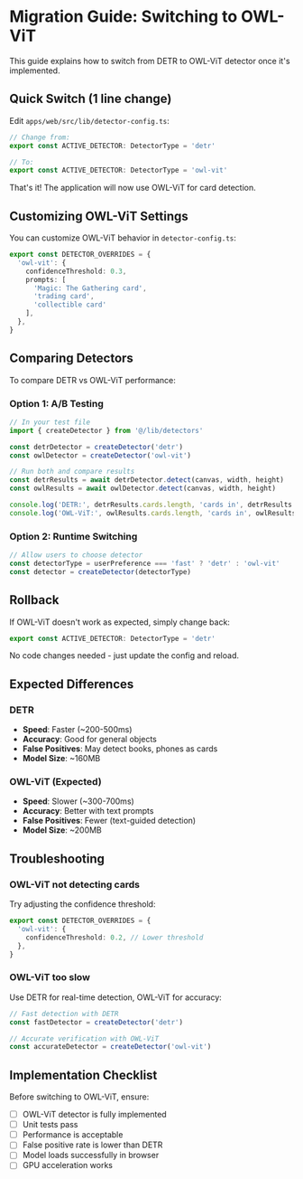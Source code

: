 # Migration Guide: Switching to OWL-ViT

This guide explains how to switch from DETR to OWL-ViT detector once it's implemented.

## Quick Switch (1 line change)

Edit `apps/web/src/lib/detector-config.ts`:

```typescript
// Change from:
export const ACTIVE_DETECTOR: DetectorType = 'detr'

// To:
export const ACTIVE_DETECTOR: DetectorType = 'owl-vit'
```

That's it! The application will now use OWL-ViT for card detection.

## Customizing OWL-ViT Settings

You can customize OWL-ViT behavior in `detector-config.ts`:

```typescript
export const DETECTOR_OVERRIDES = {
  'owl-vit': {
    confidenceThreshold: 0.3,
    prompts: [
      'Magic: The Gathering card',
      'trading card',
      'collectible card'
    ],
  },
}
```

## Comparing Detectors

To compare DETR vs OWL-ViT performance:

### Option 1: A/B Testing

```typescript
// In your test file
import { createDetector } from '@/lib/detectors'

const detrDetector = createDetector('detr')
const owlDetector = createDetector('owl-vit')

// Run both and compare results
const detrResults = await detrDetector.detect(canvas, width, height)
const owlResults = await owlDetector.detect(canvas, width, height)

console.log('DETR:', detrResults.cards.length, 'cards in', detrResults.inferenceTimeMs, 'ms')
console.log('OWL-ViT:', owlResults.cards.length, 'cards in', owlResults.inferenceTimeMs, 'ms')
```

### Option 2: Runtime Switching

```typescript
// Allow users to choose detector
const detectorType = userPreference === 'fast' ? 'detr' : 'owl-vit'
const detector = createDetector(detectorType)
```

## Rollback

If OWL-ViT doesn't work as expected, simply change back:

```typescript
export const ACTIVE_DETECTOR: DetectorType = 'detr'
```

No code changes needed - just update the config and reload.

## Expected Differences

### DETR
- **Speed**: Faster (~200-500ms)
- **Accuracy**: Good for general objects
- **False Positives**: May detect books, phones as cards
- **Model Size**: ~160MB

### OWL-ViT (Expected)
- **Speed**: Slower (~300-700ms)
- **Accuracy**: Better with text prompts
- **False Positives**: Fewer (text-guided detection)
- **Model Size**: ~200MB

## Troubleshooting

### OWL-ViT not detecting cards

Try adjusting the confidence threshold:

```typescript
export const DETECTOR_OVERRIDES = {
  'owl-vit': {
    confidenceThreshold: 0.2, // Lower threshold
  },
}
```

### OWL-ViT too slow

Use DETR for real-time detection, OWL-ViT for accuracy:

```typescript
// Fast detection with DETR
const fastDetector = createDetector('detr')

// Accurate verification with OWL-ViT
const accurateDetector = createDetector('owl-vit')
```

## Implementation Checklist

Before switching to OWL-ViT, ensure:

- [ ] OWL-ViT detector is fully implemented
- [ ] Unit tests pass
- [ ] Performance is acceptable
- [ ] False positive rate is lower than DETR
- [ ] Model loads successfully in browser
- [ ] GPU acceleration works
